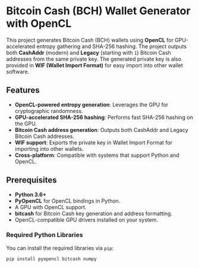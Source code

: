 # Bitcoin Cash (BCH) Wallet Generator with OpenCL

This project generates Bitcoin Cash (BCH) wallets using **OpenCL** for GPU-accelerated entropy gathering and SHA-256 hashing. The project outputs both **CashAddr** (modern) and **Legacy** (starting with `1`) Bitcoin Cash addresses from the same private key. The generated private key is also provided in **WIF (Wallet Import Format)** for easy import into other wallet software.

## Features

- **OpenCL-powered entropy generation**: Leverages the GPU for cryptographic randomness.
- **GPU-accelerated SHA-256 hashing**: Performs fast SHA-256 hashing on the GPU.
- **Bitcoin Cash address generation**: Outputs both CashAddr and Legacy Bitcoin Cash addresses.
- **WIF support**: Exports the private key in Wallet Import Format for importing into other wallets.
- **Cross-platform**: Compatible with systems that support Python and OpenCL.

## Prerequisites

- **Python 3.6+**
- **PyOpenCL** for OpenCL bindings in Python.
- A GPU with OpenCL support.
- **bitcash** for Bitcoin Cash key generation and address formatting.
- OpenCL-compatible GPU drivers installed on your system.

### Required Python Libraries

You can install the required libraries via `pip`:

```bash
pip install pyopencl bitcash numpy

